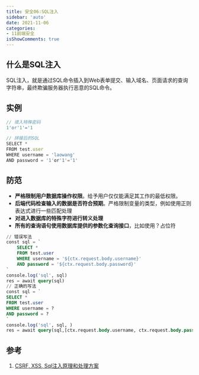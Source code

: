 ```yaml
---
title: 安全06:SQL注入
sidebar: 'auto'
date: 2021-11-06
categories:
- 11前端安全
isShowComments: true
---
```


## 什么是SQL注入

SQL注入，就是通过SQL命令插入到Web表单提交、输入域名、页面请求的查询字符串，最终欺骗服务器执行恶意的SQL命令。

## 实例

```js
// 填入特殊密码
1'or'1'='1

// 拼接后的SQL
SELECT *
FROM test.user
WHERE username = 'laowang'
AND password = '1'or'1'='1'
```

## 防范

-   **严格限制用户数据库操作权限**。给予用户仅仅能满足其工作的最低权限。
-   **后端代码检查输入的数据是否符合预期**。严格限制变量的类型，例如使用正则表达式进行一些匹配处理
-   **对进入数据库的特殊字符进行转义处理**
-   **所有的查询语句使用数据库提供的参数化查询接口**，比如使用？占位符

```sql
// 错误写法
const sql = `
    SELECT *
    FROM test.user
    WHERE username = '${ctx.request.body.username}'
    AND password = '${ctx.request.body.password}'
`
console.log('sql', sql)
res = await query(sql)
// 正确的写法
const sql = `
SELECT *
FROM test.user
WHERE username = ?
AND password = ?
`
console.log('sql', sql, )
res = await query(sql,[ctx.request.body.username, ctx.request.body.password])
```

## 参考

1.   [CSRF, XSS, Sql注入原理和处理方案](https://juejin.cn/post/6844903729217568776)

